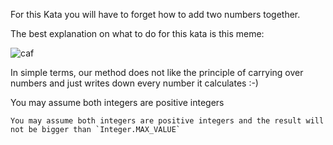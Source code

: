 For this Kata you will have to forget how to add two numbers together.

The best explanation on what to do for this kata is this meme:

![caf](https://i.ibb.co/Y01rMJR/caf.png)

In simple terms, our method does not like the principle of carrying over numbers and just writes down every number it calculates :-)

You may assume both integers are positive integers


~~~if:java
You may assume both integers are positive integers and the result will not be bigger than `Integer.MAX_VALUE`
~~~